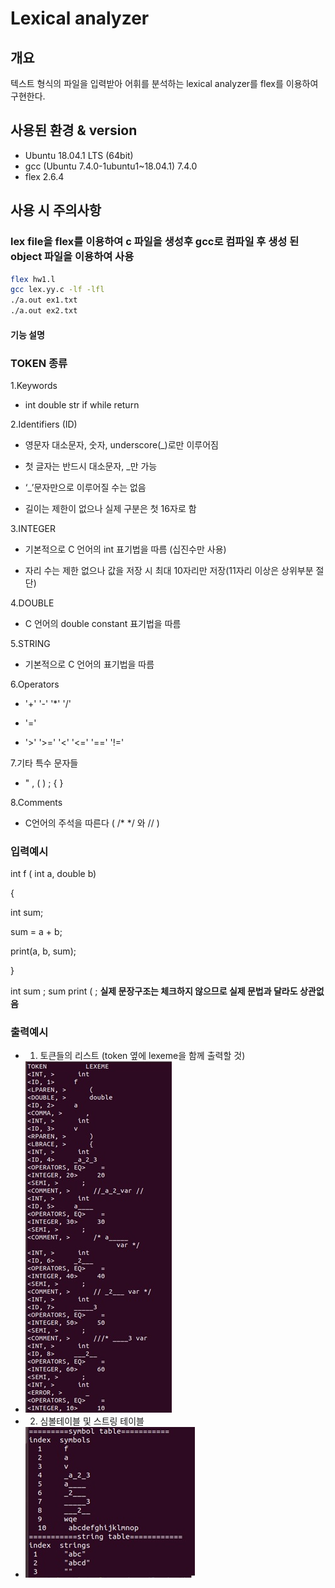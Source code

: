 # Lexical analyzer

## 개요
텍스트 형식의 파일을 입력받아 어휘를 분석하는 lexical analyzer를 flex를 이용하여 구현한다.

## 사용된 환경 & version
- Ubuntu 18.04.1 LTS (64bit)
- gcc (Ubuntu 7.4.0-1ubuntu1~18.04.1) 7.4.0
- flex 2.6.4

## 사용 시 주의사항
### lex file을 flex를 이용하여 c 파일을 생성후 gcc로 컴파일 후 생성 된 object 파일을 이용하여 사용

```bash
flex hw1.l
gcc lex.yy.c -lf -lfl
./a.out ex1.txt
./a.out ex2.txt
```


#### 기능 설명
### TOKEN 종류
  
1.Keywords
  
-  int double str if while return
    
2.Identifiers (ID)

- 영문자 대소문자, 숫자, underscore(_)로만 이루어짐

- 첫 글자는 반드시 대소문자, _만 가능

- ‘_’문자만으로 이루어질 수는 없음

- 길이는 제한이 없으나 실제 구분은 첫 16자로 함
  
3.INTEGER

- 기본적으로 C 언어의 int 표기법을 따름 (십진수만 사용)

- 자리 수는 제한 없으나 값을 저장 시 최대 10자리만 저장(11자리 이상은 상위부분 절단)

4.DOUBLE
    
- C 언어의 double constant 표기법을 따름
  
5.STRING
    
- 기본적으로 C 언어의 표기법을 따름
  
6.Operators

- '+' '-'  '*'  '/'

- '='

- '>' '>=' '<' '<=' '==' '!='
 
7.기타 특수 문자들

- "  ,  (  ) ; { }
     
8.Comments

- C언어의 주석을 따른다 ( /* */ 와 // )



### 입력예시

int f ( int a, double b)

{

   int sum;
   
   sum = a + b;
   
   print(a, b, sum);
   
}

int sum ; sum print ( ;   **실제 문장구조는 체크하지 않으므로 실제 문법과 달라도 상관없음**

### 출력예시

- 1. 토큰들의 리스트 (token 옆에 lexeme을 함께 출력할 것)
- ![output_example1](output_example1.jpg)
- 2. 심볼테이블 및 스트링 테이블
- ![output_example2](output_example2.jpg)
